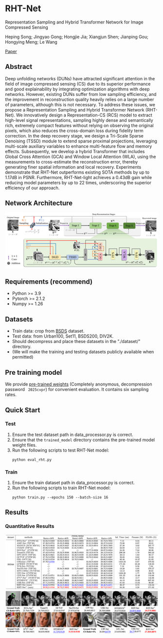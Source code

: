 # RHT-Net

Representation Sampling and Hybrid Transformer Network for Image Compressed Sensing

Heping Song; Jingyao Gong; Hongjie Jia; Xiangjun Shen; Jianping Gou; Hongying Meng; Le Wang

[Paper](https://doi.org/10.1109/TCSVT.2025.3614371)

## Abstract

Deep unfolding networks (DUNs) have attracted significant attention in the field of 
image compressed sensing (CS) due to its superior performance and good explainability 
by integrating optimization algorithms with deep networks.
However, existing DUNs suffer from low sampling efficiency, and the improvement in 
reconstruction quality heavily relies on a large number of parameters, although this is not necessary.
To address these issues, we propose a Representation Sampling and Hybrid Transformer Network (RHT-Net).
We innovatively design a Representation-CS (RCS) model to extract high-level signal representations, 
sampling highly dense and semantically rich, extremely compact features without relying on observing the original pixels, 
which also reduces the cross-domain loss during fidelity term correction.
In the deep recovery stage, we design a 
Tri-Scale Sparse Denoising (TSSD) module to extend sparse proximal projections, 
leveraging multi-scale auxiliary variables to enhance multi-feature flow and memory effects.
Subsequently, we develop a hybrid Transformer that includes Global Cross Attention (GCA) 
and Window Local Attention (WLA), using the measurements to cross-estimate the reconstruction error, 
thereby generating finer spatial information and local recovery.
Experiments demonstrate that RHT-Net outperforms existing SOTA methods by up to 1.17dB in PSNR.
Furthermore, RHT-Net-light achieves a 0.43dB gain while reducing model parameters by up to 22 times, 
underscoring the superior efficiency of our approach.

## Network Architecture
![structure](images/structure.png)

## Requirements (recommend)
- Python >= 3.9
- Pytorch >= 2.1.2
- Numpy >= 1.26


## Datasets
- Train data: crop from [BSDS](https://www2.eecs.berkeley.edu/Research/Projects/CS/vision/grouping/resources.html) dataset.
- Test data: from Urban100, Set11, BSDS200, DIV2K.
- Should decompress and place these datasets in the "./dataset/" directory.
- (We will make the training and testing datasets publicly available when permitted)

## Pre training model
We provide [pre-trained weights](https://files.catbox.moe/gneu18.zip) (Completely anonymous, decompression password ` 2025cvpr`) 
for convenient evaluation. It contains six sampling rates.

## Quick Start

### Test
1. Ensure the test dataset path in data_processor.py is correct.
2. Ensure that the `trained_model` directory contains the pre-trained model weight files.
3. Run the following scripts to test RHT-Net model:
    ```
    python eval_rht.py
    ```


### Train

1. Ensure the train dataset path in data_processor.py is correct.
2. Run the following scripts to train RHT-Net model:
    ```
    python train.py --epochs 150 --batch-size 16
    ```


## Results

### Quantitative Results
![tables](images/tables.png)
![visual](images/visual.png)

